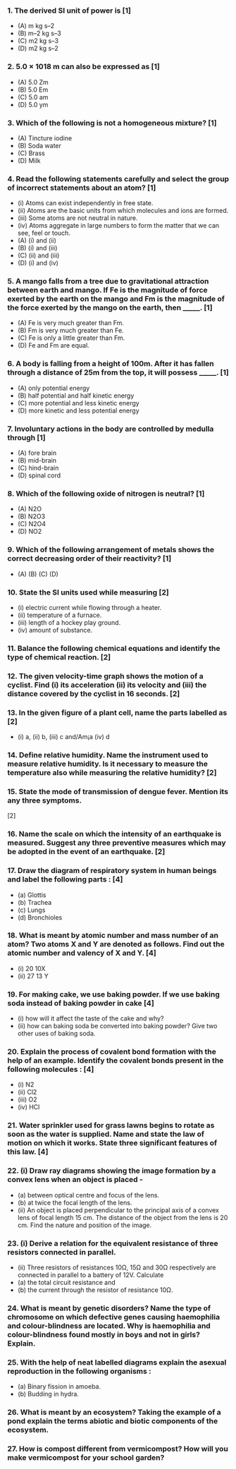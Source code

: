 ### 1. The derived SI unit of power is [1]
* (A) m kg s–2 
* (B) m–2 kg s–3
* (C) m2 kg s–3 
* (D) m2 kg s–2
### 2. 5.0 × 1018 m can also be expressed as [1]
* (A) 5.0 Zm 
* (B) 5.0 Em
* (C) 5.0 am 
* (D) 5.0 ym
### 3. Which of the following is not a homogeneous mixture? [1]
* (A) Tincture iodine 
* (B) Soda water
* (C) Brass 
* (D) Milk
### 4. Read the following statements carefully and select the group of incorrect statements about an atom? [1]
* (i) Atoms can exist independently in free state.
* (ii) Atoms are the basic units from which molecules and ions are formed.
* (iii) Some atoms are not neutral in nature.
* (iv) Atoms aggregate in large numbers to form the matter that we can see, feel or touch.
* (A) (i) and (ii) 
* (B) (i) and (iii)
* (C) (ii) and (iii) 
* (D) (i) and (iv)
### 5. A mango falls from a tree due to gravitational attraction between earth and mango. If Fe is the magnitude of force exerted by the earth on the mango and Fm is the magnitude of the force exerted by the mango on the earth, then _____. [1]
* (A) Fe is very much greater than Fm.
* (B) Fm is very much greater than Fe.
* (C) Fe is only a little greater than Fm.
* (D) Fe and Fm are equal.
### 6. A body is falling from a height of 100m. After it has fallen through a distance of 25m from the top, it will possess _____. [1]
* (A) only potential energy
* (B) half potential and half kinetic energy
* (C) more potential and less kinetic energy
* (D) more kinetic and less potential energy
### 7. Involuntary actions in the body are controlled by medulla through [1]
* (A) fore brain 
* (B) mid-brain
* (C) hind-brain 
* (D) spinal cord
### 8. Which of the following oxide of nitrogen is neutral? [1]
* (A) N2O 
* (B) N2O3
* (C) N2O4 
* (D) NO2
### 9. Which of the following arrangement of metals shows the correct decreasing order of their reactivity? [1]
* (A) (B) (C) (D)
### 10. State the SI units used while measuring [2]
* (i) electric current while flowing through a heater.
* (ii) temperature of a furnace.
* (iii) length of a hockey play ground.
* (iv) amount of substance.
### 11. Balance the following chemical equations and identify the type of chemical reaction. [2]
### 12. The given velocity-time graph shows the motion of a cyclist. Find (i) its acceleration (ii) its velocity and (iii) the distance covered by the cyclist in 16 seconds. [2]
### 13. In the given figure of a plant cell, name the parts labelled as [2]
* (i) a, (ii) b, (iii) c and/Am¡a (iv) d
### 14. Define relative humidity. Name the instrument used to measure relative humidity. Is it necessary to measure the temperature also while measuring the relative humidity? [2]
### 15. State the mode of transmission of dengue fever. Mention its any three symptoms.
[2]
### 16. Name the scale on which the intensity of an earthquake is measured. Suggest any three preventive measures which may be adopted in the event of an earthquake. [2]
### 17. Draw the diagram of respiratory system in human beings and label the following parts : [4]
* (a) Glottis
* (b) Trachea
* (c) Lungs
* (d) Bronchioles
### 18. What is meant by atomic number and mass number of an atom? Two atoms X and Y are denoted as follows. Find out the atomic number and valency of X and Y. [4]
* (i) 20 10X 
* (ii) 27 13 Y
### 19. For making cake, we use baking powder. If we use baking soda instead of baking powder in cake [4]
* (i) how will it affect the taste of the cake and why?
* (ii) how can baking soda be converted into baking powder? Give two other uses of baking soda.
### 20. Explain the process of covalent bond formation with the help of an example. Identify the covalent bonds present in the following molecules : [4]
* (i) N2 
* (ii) Cl2
* (iii) O2 
* (iv) HCl
### 21. Water sprinkler used for grass lawns begins to rotate as soon as the water is supplied. Name and state the law of motion on which it works. State three significant features of this law. [4]
### 22. (i) Draw ray diagrams showing the image formation by a convex lens when an object is placed -
* (a) between optical centre and focus of the lens.
* (b) at twice the focal length of the lens.
* (ii) An object is placed perpendicular to the principal axis of a convex lens of focal length 15 cm. The distance of the object from the lens is 20 cm. Find the nature and position of the image.

### 23. (i) Derive a relation for the equivalent resistance of three resistors connected in parallel.
* (ii) Three resistors of resistances 10Ω, 15Ω and 30Ω respectively are connected in parallel to a battery of 12V. Calculate
* (a) the total circuit resistance and
* (b) the current through the resistor of resistance 10Ω. 
### 24. What is meant by genetic disorders? Name the type of chromosome on which defective genes causing haemophilia and colour-blindness are located. Why is haemophilia and colour-blindness found mostly in boys and not in girls? Explain.

### 25. With the help of neat labelled diagrams explain the asexual reproduction in the following organisms :
* (a) Binary fission in amoeba.
* (b) Budding in hydra.
### 26. What is meant by an ecosystem? Taking the example of a pond explain the terms abiotic and biotic components of the ecosystem.
### 27. How is compost different from vermicompost? How will you make vermicompost for your school garden?
